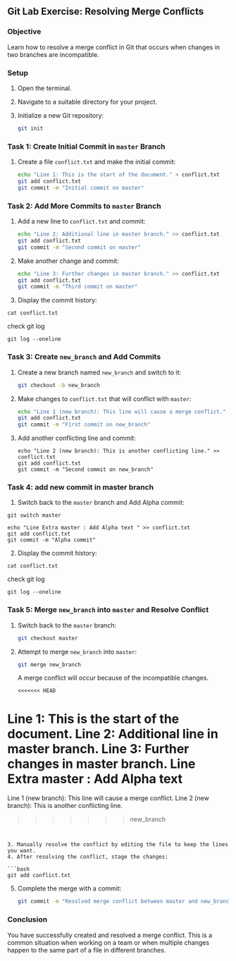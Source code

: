 
## Git Lab Exercise: Resolving Merge Conflicts

### Objective
Learn how to resolve a merge conflict in Git that occurs when changes in two branches are incompatible.

### Setup

1. Open the terminal.
2. Navigate to a suitable directory for your project.
3. Initialize a new Git repository:

   ```bash
   git init
   ```

### Task 1: Create Initial Commit in `master` Branch

1. Create a file `conflict.txt` and make the initial commit:

   ```bash
   echo "Line 1: This is the start of the document." > conflict.txt
   git add conflict.txt
   git commit -m "Initial commit on master"
   ```

### Task 2: Add More Commits to `master` Branch

1. Add a new line to `conflict.txt` and commit:

   ```bash
   echo "Line 2: Additional line in master branch." >> conflict.txt
   git add conflict.txt
   git commit -m "Second commit on master"
   ```

2. Make another change and commit:

   ```bash
   echo "Line 3: Further changes in master branch." >> conflict.txt
   git add conflict.txt
   git commit -m "Third commit on master"
   ```

 3. Display the commit history:

   ```
   cat conflict.txt
   ```

   check git log
    
    git log --oneline
    


### Task 3: Create `new_branch` and Add Commits

1. Create a new branch named `new_branch` and switch to it:

   ```bash
   git checkout -b new_branch
   ```

2. Make changes to `conflict.txt` that will conflict with `master`:

   ```bash
   echo "Line 1 (new branch): This line will cause a merge conflict." > conflict.txt
   git add conflict.txt
   git commit -m "First commit on new_branch"
   ```

3. Add another conflicting line and commit:

   ```
   echo "Line 2 (new branch): This is another conflicting line." >> conflict.txt
   git add conflict.txt
   git commit -m "Second commit on new_branch"
   ```

  ### Task 4: add new commit in master branch

 1. Switch back to the `master` branch and Add Alpha commit:

  
   ```
   git switch master
   ```
   
   ```
   echo "Line Extra master : Add Alpha text " >> conflict.txt
   git add conflict.txt
   git commit -m "Alpha commit"
   ```



 2. Display the commit history:


   ```
   cat conflict.txt
   ```

   check git log

    
    git log --oneline
    
    


### Task 5: Merge `new_branch` into `master` and Resolve Conflict

1. Switch back to the `master` branch:

   ```bash
   git checkout master
   ```

2. Attempt to merge `new_branch` into `master`:

   ```bash
   git merge new_branch
   ```

   A merge conflict will occur because of the incompatible changes.

   ```
   <<<<<<< HEAD
Line 1: This is the start of the document.
Line 2: Additional line in master branch.
Line 3: Further changes in master branch.
Line Extra master : Add Alpha text 
=======
Line 1 (new branch): This line will cause a merge conflict.
Line 2 (new branch): This is another conflicting line.
>>>>>>> new_branch

   ```


3. Manually resolve the conflict by editing the file to keep the lines you want.
4. After resolving the conflict, stage the changes:

   ```bash
   git add conflict.txt
   ```

5. Complete the merge with a commit:

   ```bash
   git commit -m "Resolved merge conflict between master and new_branch"
   ```

### Conclusion

You have successfully created and resolved a merge conflict. This is a common situation when working on a team or when multiple changes happen to the same part of a file in different branches.

